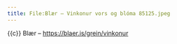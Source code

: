 ```yaml
---
title: File:Blær – Vinkonur vors og blóma 85125.jpeg
---
```


{{c}} Blær – https://blaer.is/grein/vinkonur